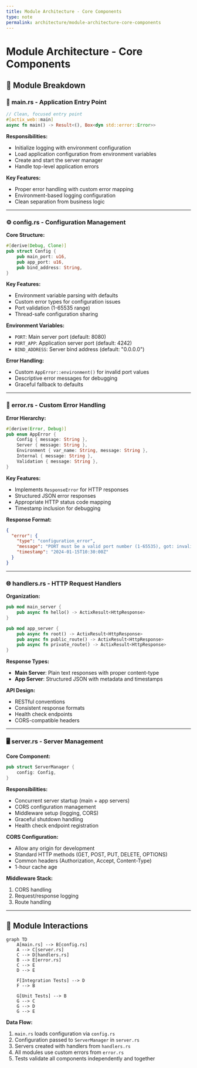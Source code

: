 ```yaml
---
title: Module Architecture - Core Components
type: note
permalink: architecture/module-architecture-core-components
---
```


# Module Architecture - Core Components

## 📁 Module Breakdown

### 🚀 main.rs - Application Entry Point
```rust
// Clean, focused entry point
#[actix_web::main]
async fn main() -> Result<(), Box<dyn std::error::Error>>
```

**Responsibilities:**
- Initialize logging with environment configuration
- Load application configuration from environment variables
- Create and start the server manager
- Handle top-level application errors

**Key Features:**
- Proper error handling with custom error mapping
- Environment-based logging configuration
- Clean separation from business logic

---

### ⚙️ config.rs - Configuration Management

**Core Structure:**
```rust
#[derive(Debug, Clone)]
pub struct Config {
    pub main_port: u16,
    pub app_port: u16, 
    pub bind_address: String,
}
```

**Key Features:**
- Environment variable parsing with defaults
- Custom error types for configuration issues
- Port validation (1-65535 range)
- Thread-safe configuration sharing

**Environment Variables:**
- `PORT`: Main server port (default: 8080)
- `PORT_APP`: Application server port (default: 4242)
- `BIND_ADDRESS`: Server bind address (default: "0.0.0.0")

**Error Handling:**
- Custom `AppError::environment()` for invalid port values
- Descriptive error messages for debugging
- Graceful fallback to defaults

---

### 🚨 error.rs - Custom Error Handling

**Error Hierarchy:**
```rust
#[derive(Error, Debug)]
pub enum AppError {
    Config { message: String },
    Server { message: String },
    Environment { var_name: String, message: String },
    Internal { message: String },
    Validation { message: String },
}
```

**Key Features:**
- Implements `ResponseError` for HTTP responses
- Structured JSON error responses
- Appropriate HTTP status code mapping
- Timestamp inclusion for debugging

**Response Format:**
```json
{
  "error": {
    "type": "configuration_error",
    "message": "PORT must be a valid port number (1-65535), got: invalid",
    "timestamp": "2024-01-15T10:30:00Z"
  }
}
```

---

### 🌐 handlers.rs - HTTP Request Handlers

**Organization:**
```rust
pub mod main_server {
    pub async fn hello() -> ActixResult<HttpResponse>
}

pub mod app_server {
    pub async fn root() -> ActixResult<HttpResponse>
    pub async fn public_route() -> ActixResult<HttpResponse>
    pub async fn private_route() -> ActixResult<HttpResponse>
}
```

**Response Types:**
- **Main Server**: Plain text responses with proper content-type
- **App Server**: Structured JSON with metadata and timestamps

**API Design:**
- RESTful conventions
- Consistent response formats
- Health check endpoints
- CORS-compatible headers

---

### 🖥️ server.rs - Server Management

**Core Component:**
```rust
pub struct ServerManager {
    config: Config,
}
```

**Responsibilities:**
- Concurrent server startup (main + app servers)
- CORS configuration management
- Middleware setup (logging, CORS)
- Graceful shutdown handling
- Health check endpoint registration

**CORS Configuration:**
- Allow any origin for development
- Standard HTTP methods (GET, POST, PUT, DELETE, OPTIONS)
- Common headers (Authorization, Accept, Content-Type)
- 1-hour cache age

**Middleware Stack:**
1. CORS handling
2. Request/response logging
3. Route handling

---

## 🔄 Module Interactions

```mermaid
graph TD
    A[main.rs] --> B[config.rs]
    A --> C[server.rs]
    C --> D[handlers.rs]
    B --> E[error.rs]
    C --> E
    D --> E
    
    F[Integration Tests] --> D
    F --> B
    
    G[Unit Tests] --> B
    G --> C
    G --> D
    G --> E
```

**Data Flow:**
1. `main.rs` loads configuration via `config.rs`
2. Configuration passed to `ServerManager` in `server.rs`
3. Servers created with handlers from `handlers.rs`
4. All modules use custom errors from `error.rs`
5. Tests validate all components independently and together